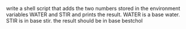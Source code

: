 write a shell script that adds the two numbers stored in the environment variables WATER and STIR and prints the result. WATER is a base water. STIR is in base stir. the result should be in base bestchol
